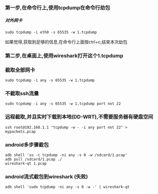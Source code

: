 ### 第一步,在命令行上,使用tcpdump在命令行劫包
##### 对外网卡
```
sudo tcpdump -i eth0 -s 65535 -w 1.tcpdump
```


如果觉得,获取到足够的信息,在命令行上面按ctrl+c,结束本次劫包

### 第二步,在桌面上,使用wireshark打开这个1.tcpdump
### 截取全部网卡
```
sudo tcpdump -i any -s 65535 -w 1.tcpdump
```

### 不截取ssh流量
```
sudo tcpdump -i any -s 65535 -w 1.tcpdump port not 22
```

### 远程截取,并且实时下载到本地(DD-WRT),不需要服务器有硬盘空间
```
ssh root@192.168.1.1 "tcpdump -w - -i any port not 22" > mypackets.pcap
```

### android多步骤截包
```
adb shell 'su -c tcpdump -ni any -s 0 -w /sdcard/1.pcap'
adb pull /sdcard/1.pcap ./
wireshark-qt 1.pcap
```

### android流式截包到wireshark (失败)
```
adb shell 'sudo tcpdump -ni any -s 0 -w -' | wireshark-qt
```